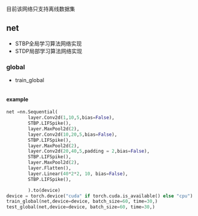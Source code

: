 目前该网络只支持离线数据集
## net

- STBP全局学习算法网络实现
- STDP局部学习算法网络实现
### **global**
- train_global
```python

```
#### example
```python
net =nn.Sequential(
        layer.Conv2d(1,10,5,bias=False),
        STBP.LIFSpike(),
        layer.MaxPool2d(2),
        layer.Conv2d(10,20,5,bias=False),
        STBP.LIFSpike(),
        layer.MaxPool2d(2),
        layer.Conv2d(20,40,5,padding = 2,bias=False),
        STBP.LIFSpike(),
        layer.MaxPool2d(2),
        layer.Flatten(),
        layer.Linear(40*2*2, 10, bias=False),
        STBP.LIFSpike(),

        ).to(device)
device = torch.device("cuda" if torch.cuda.is_available() else "cpu")
train_global(net,device=device, batch_size=60, time=30,)
test_global(net,device=device, batch_size=60, time=30,)
```
